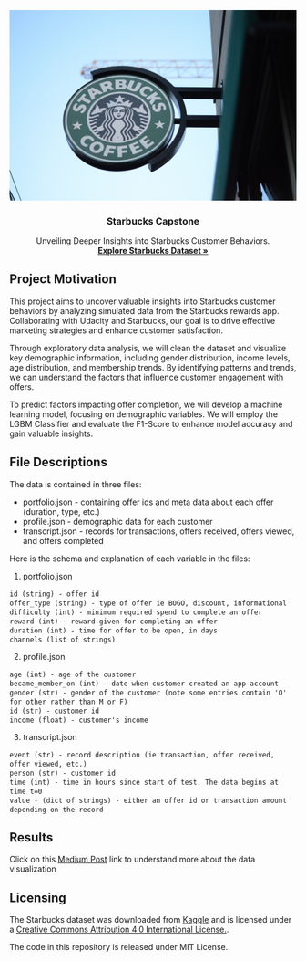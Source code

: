 ![Starbucks](./data/starbucks.jpg)
<h3 align="center">Starbucks Capstone</h3>
<p align="center">
  Unveiling Deeper Insights into Starbucks Customer Behaviors.
  <br>
  <a href="https://www.kaggle.com/datasets/ihormuliar/starbucks-customer-data"><strong>Explore Starbucks Dataset »</strong></a>
</p>

## Project Motivation<a name="motivation"></a>

This project aims to uncover valuable insights into Starbucks customer behaviors by analyzing simulated data from the Starbucks rewards app. Collaborating with Udacity and Starbucks, our goal is to drive effective marketing strategies and enhance customer satisfaction.

Through exploratory data analysis, we will clean the dataset and visualize key demographic information, including gender distribution, income levels, age distribution, and membership trends. By identifying patterns and trends, we can understand the factors that influence customer engagement with offers.

To predict factors impacting offer completion, we will develop a machine learning model, focusing on demographic variables. We will employ the LGBM Classifier and evaluate the F1-Score to enhance model accuracy and gain valuable insights.
## File Descriptions <a name="files"></a>
The data is contained in three files:
- portfolio.json - containing offer ids and meta data about each offer (duration, type, etc.)
- profile.json - demographic data for each customer
- transcript.json - records for transactions, offers received, offers viewed, and offers completed

Here is the schema and explanation of each variable in the files:

1. portfolio.json
```angular2html
id (string) - offer id
offer_type (string) - type of offer ie BOGO, discount, informational
difficulty (int) - minimum required spend to complete an offer
reward (int) - reward given for completing an offer
duration (int) - time for offer to be open, in days
channels (list of strings)
```

2. profile.json
```
age (int) - age of the customer
became_member_on (int) - date when customer created an app account
gender (str) - gender of the customer (note some entries contain 'O' for other rather than M or F)
id (str) - customer id
income (float) - customer's income
```

3. transcript.json
```angular2html
event (str) - record description (ie transaction, offer received, offer viewed, etc.)
person (str) - customer id
time (int) - time in hours since start of test. The data begins at time t=0
value - (dict of strings) - either an offer id or transaction amount depending on the record
```

## Results<a name="results"></a>
Click on this <a href="https://medium.com/@khangtm99/exploring-starbuckss-customer-behaviors-for-deeper-insights-823da0505e89">Medium Post</a> link to understand more about the data visualization

## Licensing<a name="licensing"></a>
The Starbucks dataset was downloaded from <a href="https://www.kaggle.com/datasets/ihormuliar/starbucks-customer-data">Kaggle</a> and is licensed under a <a href="https://creativecommons.org/licenses/by/4.0/">Creative Commons Attribution 4.0 International License.</a>. 

The code in this repository is released under MIT License.

